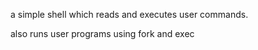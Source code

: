 a simple shell which reads and executes user commands.

also runs user programs using fork and exec

